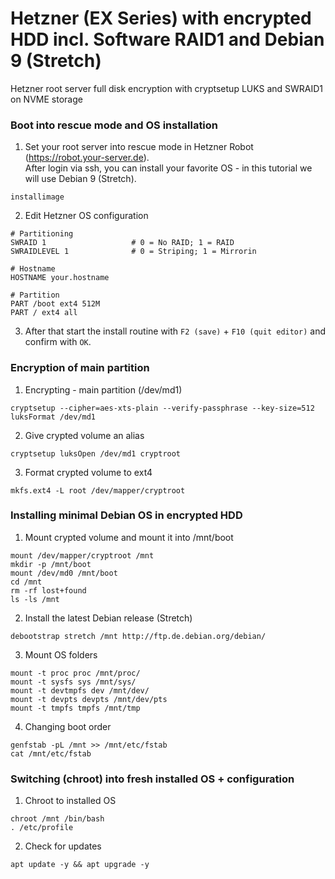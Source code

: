 # Hetzner (EX Series) with encrypted HDD incl. Software RAID1 and Debian 9 (Stretch)
Hetzner root server full disk encryption with cryptsetup LUKS and SWRAID1 on NVME storage


### Boot into rescue mode and OS installation

1. Set your root server into rescue mode in Hetzner Robot (https://robot.your-server.de).
<br>After login via ssh, you can install your favorite OS - in this tutorial we will use Debian 9 (Stretch).
```
installimage
```

2. Edit Hetzner OS configuration
```
# Partitioning
SWRAID 1                   # 0 = No RAID; 1 = RAID
SWRAIDLEVEL 1              # 0 = Striping; 1 = Mirrorin

# Hostname
HOSTNAME your.hostname

# Partition
PART /boot ext4 512M
PART / ext4 all
```

3. After that start the install routine with `F2 (save)` + `F10 (quit editor)` and confirm with `OK`.

### Encryption of main partition

1. Encrypting - main partition (/dev/md1)
```
cryptsetup --cipher=aes-xts-plain --verify-passphrase --key-size=512 luksFormat /dev/md1
```

2. Give crypted volume an alias
```
cryptsetup luksOpen /dev/md1 cryptroot
```

3. Format crypted volume to ext4
```
mkfs.ext4 -L root /dev/mapper/cryptroot
```

### Installing minimal Debian OS in encrypted HDD

1. Mount crypted volume and mount it into /mnt/boot
```
mount /dev/mapper/cryptroot /mnt
mkdir -p /mnt/boot
mount /dev/md0 /mnt/boot
cd /mnt
rm -rf lost+found
ls -ls /mnt
```

2. Install the latest Debian release (Stretch)
```
debootstrap stretch /mnt http://ftp.de.debian.org/debian/
```

3. Mount OS folders
```
mount -t proc proc /mnt/proc/
mount -t sysfs sys /mnt/sys/
mount -t devtmpfs dev /mnt/dev/
mount -t devpts devpts /mnt/dev/pts
mount -t tmpfs tmpfs /mnt/tmp
```

4. Changing boot order
```
genfstab -pL /mnt >> /mnt/etc/fstab
cat /mnt/etc/fstab
```

### Switching (chroot) into fresh installed OS + configuration

1. Chroot to installed OS
```
chroot /mnt /bin/bash
. /etc/profile
```

2. Check for updates
```
apt update -y && apt upgrade -y
```
